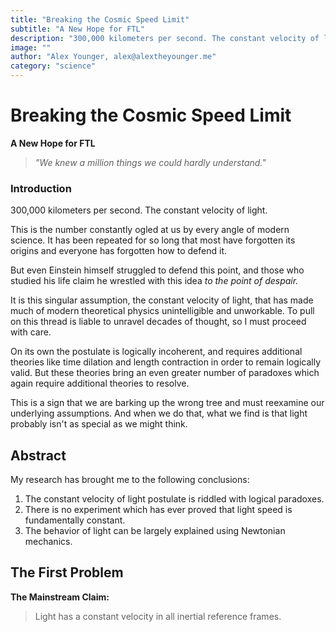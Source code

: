 ```yaml
---
title: "Breaking the Cosmic Speed Limit"
subtitle: "A New Hope for FTL"
description: "300,000 kilometers per second. The constant velocity of light. This is the number constantly ogled at us by every angle of modern science. It has been repeated for so long that most have forgotten its origins or even how to defend it."
image: ""
author: "Alex Younger, alex@alextheyounger.me"
category: "science"
---
```


# Breaking the Cosmic Speed Limit
**A New Hope for FTL**

>*"We knew a million things we could hardly understand."*

### Introduction
300,000 kilometers per second. The constant velocity of light.

This is the number constantly ogled at us by every angle of modern science. It has been repeated for so long that most have forgotten its origins and everyone has forgotten how to defend it. 

But even Einstein himself struggled to defend this point, and those who studied his life claim he wrestled with this idea *to the point of despair.*

It is this singular assumption, the constant velocity of light, that has made much of modern theoretical physics unintelligible and unworkable. To pull on this thread is liable to unravel decades of thought, so I must proceed with care.

On its own the postulate is logically incoherent, and requires additional theories like time dilation and length contraction in order to remain logically valid. But these theories bring an even greater number of paradoxes which again require additional theories to resolve. 

This is a sign that we are barking up the wrong tree and must reexamine our underlying assumptions. And when we do that, what we find is that light probably isn't as special as we might think. 

## Abstract
My research has brought me to the following conclusions:

1.  The constant velocity of light postulate is riddled with logical paradoxes.
2.  There is no experiment which has ever proved that light speed is fundamentally constant.
3.  The behavior of light can be largely explained using Newtonian mechanics.


## The First Problem

**The Mainstream Claim:**

> Light has a constant velocity in all inertial reference frames.







